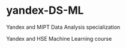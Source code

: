 # yandex-DS-ML
Yandex and MIPT Data Analysis specialization

Yandex and HSE Machine Learning course
